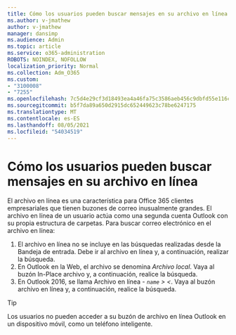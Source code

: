 ```yaml
---
title: Cómo los usuarios pueden buscar mensajes en su archivo en línea
ms.author: v-jmathew
author: v-jmathew
manager: dansimp
ms.audience: Admin
ms.topic: article
ms.service: o365-administration
ROBOTS: NOINDEX, NOFOLLOW
localization_priority: Normal
ms.collection: Adm_O365
ms.custom:
- "3100008"
- "7255"
ms.openlocfilehash: 7c5d4e29cf3d18493ea4a46fa75c3586aeb456c9dbfd55e116caa67b6cd11202
ms.sourcegitcommit: b5f7da89a650d2915dc652449623c78be6247175
ms.translationtype: MT
ms.contentlocale: es-ES
ms.lasthandoff: 08/05/2021
ms.locfileid: "54034519"
---
```

# <a name="how-users-can-search-their-online-archive-for-messages"></a>Cómo los usuarios pueden buscar mensajes en su archivo en línea

El archivo en línea es una característica para Office 365 clientes empresariales que tienen buzones de correo inusualmente grandes. El archivo en línea de un usuario actúa como una segunda cuenta Outlook con su propia estructura de carpetas. Para buscar correo electrónico en el archivo en línea:

1. El archivo en línea no se incluye en las búsquedas realizadas desde la Bandeja de entrada. Debe ir al archivo en línea y, a continuación, realizar la búsqueda.
2. En Outlook en la Web, el archivo se denomina *Archivo local*. Vaya al buzón In-Place archivo y, a continuación, realice la búsqueda.
3. En Outlook 2016, se llama Archivo en línea *- `name` > <*. Vaya al buzón archivo en línea y, a continuación, realice la búsqueda.

> [!TIP]
> Los usuarios no pueden acceder a su buzón de archivo en línea Outlook en un dispositivo móvil, como un teléfono inteligente.
